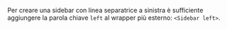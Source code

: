Per creare una sidebar con linea separatrice a sinistra è sufficiente aggiungere la  parola chiave `left` al wrapper più esterno: `<Sidebar left>`.